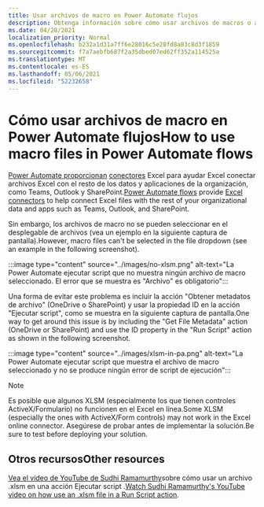 ```yaml
---
title: Usar archivos de macro en Power Automate flujos
description: Obtenga información sobre cómo usar archivos de macros o archivos xlsm en Power Automate flujos.
ms.date: 04/28/2021
localization_priority: Normal
ms.openlocfilehash: b232a1d31a7ff6e28016c5e28fd8a83c8d3f1859
ms.sourcegitcommit: f7a7aebfb687f2a35dbed07ed62ff352a114525a
ms.translationtype: MT
ms.contentlocale: es-ES
ms.lasthandoff: 05/06/2021
ms.locfileid: "52232658"
---
```

# <a name="how-to-use-macro-files-in-power-automate-flows"></a><span data-ttu-id="40a12-103">Cómo usar archivos de macro en Power Automate flujos</span><span class="sxs-lookup"><span data-stu-id="40a12-103">How to use macro files in Power Automate flows</span></span>

<span data-ttu-id="40a12-104">[Power Automate proporcionan](https://flow.microsoft.com/) [conectores](https://flow.microsoft.com/connectors/shared_excelonlinebusiness/excel-online-business/) Excel para ayudar Excel conectar archivos Excel con el resto de los datos y aplicaciones de la organización, como Teams, Outlook y SharePoint.</span><span class="sxs-lookup"><span data-stu-id="40a12-104">[Power Automate flows](https://flow.microsoft.com/) provide [Excel connectors](https://flow.microsoft.com/connectors/shared_excelonlinebusiness/excel-online-business/) to help connect Excel files with the rest of your organizational data and apps such as Teams, Outlook, and SharePoint.</span></span>

<span data-ttu-id="40a12-105">Sin embargo, los archivos de macro no se pueden seleccionar en el desplegable de archivos (vea un ejemplo en la siguiente captura de pantalla).</span><span class="sxs-lookup"><span data-stu-id="40a12-105">However, macro files can't be selected in the file dropdown (see an example in the following screenshot).</span></span>

:::image type="content" source="../images/no-xlsm.png" alt-text="La Power Automate ejecutar script que no muestra ningún archivo de macro seleccionado. El error que se muestra es &quot;Archivo&quot; es obligatorio":::

<span data-ttu-id="40a12-107">Una forma de evitar este problema es incluir la acción "Obtener metadatos de archivo" (OneDrive o SharePoint) y usar la propiedad ID en la acción "Ejecutar script", como se muestra en la siguiente captura de pantalla.</span><span class="sxs-lookup"><span data-stu-id="40a12-107">One way to get around this issue is by including the "Get File Metadata" action (OneDrive or SharePoint) and use the ID property in the "Run Script" action as shown in the following screenshot.</span></span>

:::image type="content" source="../images/xlsm-in-pa.png" alt-text="La Power Automate ejecutar script que muestra el archivo de macro seleccionado y no se produce ningún error de script de ejecución":::

> [!NOTE]
> <span data-ttu-id="40a12-109">Es posible que algunos XLSM (especialmente los que tienen controles ActiveX/Formulario) no funcionen en el Excel en línea.</span><span class="sxs-lookup"><span data-stu-id="40a12-109">Some XLSM (especially the ones with ActiveX/Form controls) may not work in the Excel online connector.</span></span> <span data-ttu-id="40a12-110">Asegúrese de probar antes de implementar la solución.</span><span class="sxs-lookup"><span data-stu-id="40a12-110">Be sure to test before deploying your solution.</span></span>

## <a name="other-resources"></a><span data-ttu-id="40a12-111">Otros recursos</span><span class="sxs-lookup"><span data-stu-id="40a12-111">Other resources</span></span>

<span data-ttu-id="40a12-112">[Vea el vídeo de YouTube de Sudhi Ramamurthy](https://youtu.be/o-H9BbywJQQ)sobre cómo usar un archivo .xlsm en una acción Ejecutar script .</span><span class="sxs-lookup"><span data-stu-id="40a12-112">[Watch Sudhi Ramamurthy's YouTube video on how use an .xlsm file in a Run Script action](https://youtu.be/o-H9BbywJQQ).</span></span>
